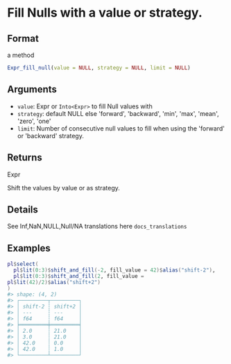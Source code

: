 # Fill Nulls with a value or strategy.

## Format

a method

```r
Expr_fill_null(value = NULL, strategy = NULL, limit = NULL)
```

## Arguments

- `value`: Expr or `Into<Expr>` to fill Null values with
- `strategy`: default NULL else 'forward', 'backward', 'min', 'max', 'mean', 'zero', 'one'
- `limit`: Number of consecutive null values to fill when using the 'forward' or 'backward' strategy.

## Returns

Expr

Shift the values by value or as strategy.

## Details

See Inf,NaN,NULL,Null/NA translations here `docs_translations`

## Examples

<pre class='r-example'><code><span class='r-in'><span><span class='va'>pl</span><span class='op'>$</span><span class='fu'>select</span><span class='op'>(</span></span></span>
<span class='r-in'><span>  <span class='va'>pl</span><span class='op'>$</span><span class='fu'>lit</span><span class='op'>(</span><span class='fl'>0</span><span class='op'>:</span><span class='fl'>3</span><span class='op'>)</span><span class='op'>$</span><span class='fu'>shift_and_fill</span><span class='op'>(</span><span class='op'>-</span><span class='fl'>2</span>, fill_value <span class='op'>=</span> <span class='fl'>42</span><span class='op'>)</span><span class='op'>$</span><span class='fu'>alias</span><span class='op'>(</span><span class='st'>"shift-2"</span><span class='op'>)</span>,</span></span>
<span class='r-in'><span>  <span class='va'>pl</span><span class='op'>$</span><span class='fu'>lit</span><span class='op'>(</span><span class='fl'>0</span><span class='op'>:</span><span class='fl'>3</span><span class='op'>)</span><span class='op'>$</span><span class='fu'>shift_and_fill</span><span class='op'>(</span><span class='fl'>2</span>, fill_value <span class='op'>=</span> <span class='va'>pl</span><span class='op'>$</span><span class='fu'>lit</span><span class='op'>(</span><span class='fl'>42</span><span class='op'>)</span><span class='op'>/</span><span class='fl'>2</span><span class='op'>)</span><span class='op'>$</span><span class='fu'>alias</span><span class='op'>(</span><span class='st'>"shift+2"</span><span class='op'>)</span></span></span>
<span class='r-in'><span><span class='op'>)</span></span></span>
<span class='r-out co'><span class='r-pr'>#&gt;</span> shape: (4, 2)</span>
<span class='r-out co'><span class='r-pr'>#&gt;</span> ┌─────────┬─────────┐</span>
<span class='r-out co'><span class='r-pr'>#&gt;</span> │ shift-2 ┆ shift+2 │</span>
<span class='r-out co'><span class='r-pr'>#&gt;</span> │ ---     ┆ ---     │</span>
<span class='r-out co'><span class='r-pr'>#&gt;</span> │ f64     ┆ f64     │</span>
<span class='r-out co'><span class='r-pr'>#&gt;</span> ╞═════════╪═════════╡</span>
<span class='r-out co'><span class='r-pr'>#&gt;</span> │ 2.0     ┆ 21.0    │</span>
<span class='r-out co'><span class='r-pr'>#&gt;</span> │ 3.0     ┆ 21.0    │</span>
<span class='r-out co'><span class='r-pr'>#&gt;</span> │ 42.0    ┆ 0.0     │</span>
<span class='r-out co'><span class='r-pr'>#&gt;</span> │ 42.0    ┆ 1.0     │</span>
<span class='r-out co'><span class='r-pr'>#&gt;</span> └─────────┴─────────┘</span>
 </code></pre>